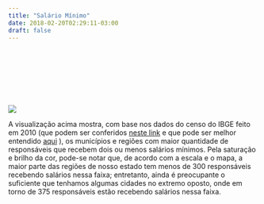 ```yaml
---
title: "Salário Mínimo"
date: 2018-02-20T02:29:11-03:00
draft: false
---
```


<meta charset="utf-8">

<style>
    .jus {
        text-align: justify;
    }
</style>

<svg width="400" height="100"></svg>

<script src="https://d3js.org/d3.v4.min.js"></script>
<script src="https://d3js.org/d3-interpolate.v1.min.js"></script>
<script src="https://d3js.org/d3-scale-chromatic.v1.min.js"></script>
<script src="https://d3js.org/topojson.v2.min.js"></script>
<script>

var svg = d3.select("svg"),
    width = +svg.attr("width"),
    height = +svg.attr("height");

var x = d3.scaleLinear()
    .domain([0, 500])
    .rangeRound([0, 360]);

var color = d3.scaleThreshold().domain([75, 150, 225, 300, 375, 450]).range(d3.schemeYlOrRd[7]);

var g = svg.append("g")
    .attr("class", "key")
    .attr("transform", "translate(0,40)");

g.selectAll("rect")
  .data(color.range().map(function(d) {
      d = color.invertExtent(d);
      if (d[0] == null) d[0] = x.domain()[0];
      if (d[1] == null) d[1] = x.domain()[1];
      return d;
    }))
  .enter().append("rect")
    .attr("height", 8)
    .attr("x", function(d) { return x(d[0]); })
    .attr("width", function(d) { return x(d[1]) - x(d[0]); })
    .attr("fill", function(d) { return color(d[0]); });

g.append("text")
    .attr("class", "caption")
    .attr("x", x.range()[0])
    .attr("y", -6)
    .attr("fill", "#000")
    .attr("text-anchor", "start")
    .attr("font-weight", "bold")
    .text("Quantidade de responsáveis com salário igual ou menor que dois salários mínimos");

g.call(d3.axisBottom(x)
    .tickSize(13)
    .tickFormat(function(x, i) { return x; })
    .tickValues(color.domain()))
  .select(".domain")
    .remove();
</script>

<img src="choropleth-renda.svg"/>

A visualização acima mostra, com base nos dados do censo do IBGE feito em 2010 (que podem ser conferidos [neste link](https://mapas.ibge.gov.br/bases-e-referenciais/bases-cartograficas/malhas-digitais.html) e que pode ser melhor entendido [aqui](https://analiticaterritorial.wordpress.com/2016/04/19/ibge-entenda-a-diferenca-entre-censo-demografico-e-pnad/) ), os municípios e regiões com maior quantidade de responsáveis que recebem dois ou menos salários mínimos. Pela saturação e brilho da cor, pode-se notar que, de acordo com a escala e o mapa, a maior parte das regiões de nosso estado tem menos de 300 responsáveis recebendo salários nessa faixa; entretanto, ainda é preocupante o suficiente que tenhamos algumas cidades no extremo oposto, onde em torno de 375 responsáveis estão recebendo salários nessa faixa.
